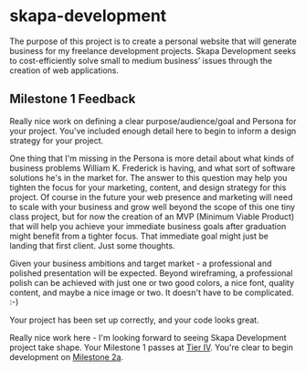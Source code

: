 # skapa-development
The purpose of this project is to create a personal 
website that will generate business for my freelance 
development projects. Skapa Development seeks to 
cost-efficiently solve small to medium business’ issues 
through the creation of web applications.

## Milestone 1 Feedback
Really nice work on defining a clear purpose/audience/goal and Persona for your project. You've included enough detail here to begin to inform a design strategy for your project.

One thing that I'm missing in the Persona is more detail about what kinds of business problems William K. Frederick is having, and what sort of software solutions he's in the market for. The answer to this question may help you tighten the focus for your marketing, content, and design strategy for this project. Of course in the future your web presence and marketing will need to scale with your business and grow well beyond the scope of this one tiny class project, but for now the creation of an MVP (Minimum Viable Product) that will help you achieve your immediate business goals after graduation might benefit from a tighter focus. That immediate goal might just be landing that first client. Just some thoughts.

Given your business ambitions and target market - a professional and polished presentation will be expected. Beyond wireframing, a professional polish can be achieved with just one or two good colors, a nice font, quality content, and maybe a nice image or two. It doesn't have to be complicated. :-)

Your project has been set up correctly, and your code looks great.

Really nice work here - I'm looking forward to seeing Skapa Development project take shape. Your Milestone 1 passes at [Tier IV](https://bootcamp-coders.cnm.edu/projects/personal/rubric/). You're clear to begin development on [Milestone 2a](https://bootcamp-coders.cnm.edu/projects/personal/milestone-two/).
